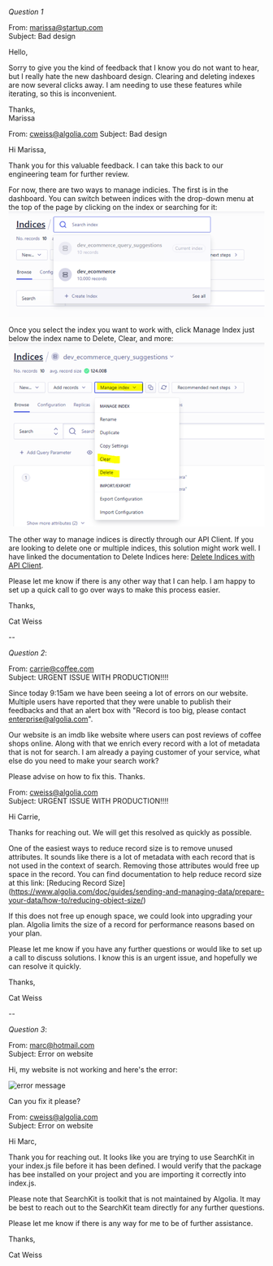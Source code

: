 *Question 1*  

 
From: marissa@startup.com  
Subject:  Bad design  

Hello,  
  
Sorry to give you the kind of feedback that I know you do not want to hear, but I really hate the new dashboard design. Clearing and deleting indexes are now several clicks away. I am needing to use these features while iterating, so this is inconvenient.  
   
Thanks,  
Marissa  

From: cweiss@algolia.com
Subject: Bad design

Hi Marissa,

Thank you for this valuable feedback. I can take this back to our engineering team for further review.

For now, there are two ways to manage indicies. The first is in the dashboard. You can switch between indices with the drop-down menu at the top of the page by clicking on the index or searching for it:
![select index](./selectIndex.png)
 
Once you select the index you want to work with, click Manage Index just below the index name to Delete, Clear, and more:
 ![manage index](./manageIndex.png)

The other way to manage indices is directly through our API Client. If you are looking to delete one or multiple indices, this solution might work well. I have linked the documentation to Delete Indices here: [Delete Indices with API Client](https://www.algolia.com/doc/guides/sending-and-managing-data/manage-your-indices/how-to/delete-multiple-indices/).

Please let me know if there is any other way that I can help. I am happy to set up a quick call to go over ways to make this process easier.

Thanks,

Cat Weiss

--

*Question 2*:   
  
From: carrie@coffee.com  
Subject: URGENT ISSUE WITH PRODUCTION!!!!  
  
Since today 9:15am we have been seeing a lot of errors on our website. Multiple users have reported that they were unable to publish their feedbacks and that an alert box with "Record is too big, please contact enterprise@algolia.com".  
  
Our website is an imdb like website where users can post reviews of coffee shops online. Along with that we enrich every record with a lot of metadata that is not for search. I am already a paying customer of your service, what else do you need to make your search work?  
  
Please advise on how to fix this. Thanks.   

From: cweiss@algolia.com  
Subject: URGENT ISSUE WITH PRODUCTION!!!!  

Hi Carrie,

Thanks for reaching out. We will get this resolved as quickly as possible. 

One of the easiest ways to reduce record size is to remove unused attributes. It sounds like there is a lot of metadata with each record that is not used in the context of search. Removing those attributes would free up space in the record. You can find documentation to help reduce record size at this link: [Reducing Record Size] (https://www.algolia.com/doc/guides/sending-and-managing-data/prepare-your-data/how-to/reducing-object-size/)

If this does not free up enough space, we could look into upgrading your plan. Algolia limits the size of a record for performance reasons based on your plan.

Please let me know if you have any further questions or would like to set up a call to discuss solutions. I know this is an urgent issue, and hopefully we can resolve it quickly.

Thanks,

Cat Weiss

--

*Question 3*:   

From: marc@hotmail.com  
Subject: Error on website  
  
Hi, my website is not working and here's the error:  
  
![error message](./error.png)  
  
Can you fix it please?  

From: cweiss@algolia.com  
Subject: Error on website  

Hi Marc,

Thank you for reaching out. It looks like you are trying to use SearchKit in your index.js file before it has been defined. I would verify that the package has bee installed on your project and you are importing it correctly into index.js.

Please note that SearchKit is toolkit that is not maintained by Algolia. It may be best to reach out to the SearchKit team directly for any further questions. 

Please let me know if there is any way for me to be of further assistance.

Thanks,

Cat Weiss
